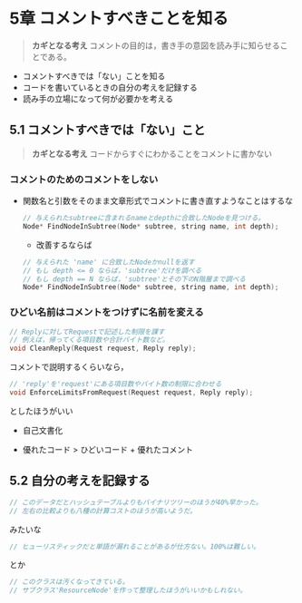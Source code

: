# 5章 コメントすべきことを知る

> **カギとなる考え**
> コメントの目的は，書き手の意図を読み手に知らせることである。

- コメントすべきでは「ない」ことを知る
- コードを書いているときの自分の考えを記録する
- 読み手の立場になって何が必要かを考える

## 5.1 コメントすべきでは「ない」こと

> **カギとなる考え**
> コードからすぐにわかることをコメントに書かない

### コメントのためのコメントをしない

- 関数名と引数をそのまま文章形式でコメントに書き直すようなことはするな

  ```cpp
  // 与えられたsubtreeに含まれるnameとdepthに合致したNodeを見つける。
  Node* FindNodeInSubtree(Node* subtree, string name, int depth);
  ```

  - 改善するならば

  ```cpp
  // 与えられた 'name' に合致したNodeかnullを返す
  // もし depth <= 0 ならば，'subtree'だけを調べる
  // もし depth == N ならば，'subtree'とその下のN階層まで調べる
  Node* FindNodeInSubtree(Node* subtree, string name, int depth);
  ```

### ひどい名前はコメントをつけずに名前を変える

```cpp
// Replyに対してRequestで記述した制限を課す
// 例えば，帰ってくる項目数や合計バイト数など。
void CleanReply(Request request, Reply reply);
```

コメントで説明するくらいなら，

```cpp
// 'reply'を'request'にある項目数やバイト数の制限に合わせる
void EnforceLimitsFromRequest(Request request, Reply reply);
```

としたほうがいい

- 自己文書化

- 優れたコード > ひどいコード + 優れたコメント

## 5.2 自分の考えを記録する

```cpp
// このデータだとハッシュテーブルよりもバイナリツリーのほうが40%早かった。
// 左右の比較よりも八種の計算コストのほうが高いようだ。
```

みたいな

```cpp
// ヒューリスティックだと単語が漏れることがあるが仕方ない。100%は難しい。
```

とか

```cpp
// このクラスは汚くなってきている。
// サブクラス'ResourceNode'を作って整理したほうがいいかもしれない。
```